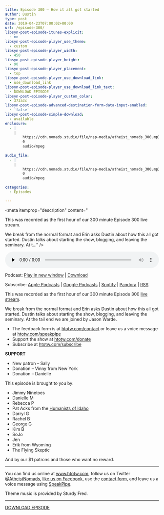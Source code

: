 ```yaml
---
title: Episode 300 – How it all got started
author: Dustin
type: post
date: 2019-04-23T07:00:02+00:00
url: /episode-300/
libsyn-post-episode-itunes-explicit:
  - no
libsyn-post-episode-player_use_theme:
  - custom
libsyn-post-episode-player_width:
  - 450
libsyn-post-episode-player_height:
  - 90
libsyn-post-episode-player_placement:
  - top
libsyn-post-episode-player_use_download_link:
  - use_download_link
libsyn-post-episode-player_use_download_link_text:
  - DOWNLOAD EPISODE
libsyn-post-episode-player_custom_color:
  - 373a3c
libsyn-post-episode-advanced-destination-form-data-input-enabled:
  - 'false'
libsyn-post-episode-simple-download:
  - available
enclosure:
  - |
    |
        https://cdn.nomads.studio/file/nsp-media/atheist_nomads_300.mp3
        0
        audio/mpeg
        
audio_file:
  - |
    |
        https://cdn.nomads.studio/file/nsp-media/atheist_nomads_300.mp3
        0
        audio/mpeg
        
categories:
  - Episodes

---
```

<div itemscope itemtype="http://schema.org/AudioObject">
  <meta itemprop="name" content="Episode 300 &#8211; How it all got started" />
  
  <meta itemprop="uploadDate" content="2019-04-23T01:00:02-06:00" />
  
  <meta itemprop="encodingFormat" content="audio/mpeg" />
  
  <meta itemprop="description" content="




This was recorded as the first hour of our 300 minute Episode 300 live stream.



We break from the normal format and Erin asks Dustin about how this all got started. Dustin talks about starting the show, blogging, and leaving the seminary. At t..." />
  
  <meta itemprop="contentUrl" content="https://dts.podtrac.com/redirect.mp3/cdn.nomads.studio/file/nsp-media/atheist_nomads_300.mp3" />
  
  <div class="powerpress_player" id="powerpress_player_8563">
    <audio class="wp-audio-shortcode" id="audio-3457-307" preload="none" style="width: 100%;" controls="controls"><source type="audio/mpeg" src="https://dts.podtrac.com/redirect.mp3/cdn.nomads.studio/file/nsp-media/atheist_nomads_300.mp3?_=307" /><a href="https://dts.podtrac.com/redirect.mp3/cdn.nomads.studio/file/nsp-media/atheist_nomads_300.mp3">https://dts.podtrac.com/redirect.mp3/cdn.nomads.studio/file/nsp-media/atheist_nomads_300.mp3</a></audio>
  </div>
</div>

<p class="powerpress_links powerpress_links_mp3">
  Podcast: <a href="https://dts.podtrac.com/redirect.mp3/cdn.nomads.studio/file/nsp-media/atheist_nomads_300.mp3" class="powerpress_link_pinw" target="_blank" title="Play in new window" onclick="return powerpress_pinw('https://htotw.com/?powerpress_pinw=3457-podcast');" rel="nofollow">Play in new window</a> | <a href="https://dts.podtrac.com/redirect.mp3/cdn.nomads.studio/file/nsp-media/atheist_nomads_300.mp3" class="powerpress_link_d" title="Download" rel="nofollow" download="atheist_nomads_300.mp3">Download</a>
</p>

<p class="powerpress_links powerpress_subscribe_links">
  Subscribe: <a href="https://podcasts.apple.com/us/podcast/humanists-take-on-the-world/id530050098?mt=2&ls=1" class="powerpress_link_subscribe powerpress_link_subscribe_itunes" target="_blank" title="Subscribe on Apple Podcasts" rel="nofollow">Apple Podcasts</a> | <a href="https://www.google.com/podcasts?feed=aHR0cDovL2F0aGVpc3Rub21hZHMubGlic3luLmNvbS9yc3M%3D" class="powerpress_link_subscribe powerpress_link_subscribe_googleplay" target="_blank" title="Subscribe on Google Podcasts" rel="nofollow">Google Podcasts</a> | <a href="https://open.spotify.com/show/3LzK2xZGike6Tc1GEMtMbr?si=LieN9SNuTpq96smuaUsH8A" class="powerpress_link_subscribe powerpress_link_subscribe_spotify" target="_blank" title="Subscribe on Spotify" rel="nofollow">Spotify</a> | <a href="https://www.pandora.com/podcast/atheist-nomads/PC:10122?corr=62071012&part=ug" class="powerpress_link_subscribe powerpress_link_subscribe_pandora" target="_blank" title="Subscribe on Pandora" rel="nofollow">Pandora</a> | <a href="https://htotw.com/feed/podcast/" class="powerpress_link_subscribe powerpress_link_subscribe_rss" target="_blank" title="Subscribe via RSS" rel="nofollow">RSS</a>
</p>

This was recorded as the first hour of our 300 minute Episode 300 [live stream][1].

We break from the normal format and Erin asks Dustin about how this all got started. Dustin talks about starting the show, blogging, and leaving the seminary. At the tail end we are joined by Jason Warde.

<!--more-->

  * The feedback form is at [htotw.com/contact](https://htotw.com/contact) or leave us a voice message at <a href="https://htotw.com/speakpipe" target="_blank" rel="noopener noreferrer">htotw.com/speakpipe</a>
  * Support the show at <a href="https://htotw.com/donate" target="_blank" rel="noopener noreferrer">htotw.com/donate</a>
  * Subscribe at <a href="https://htotw.com/subscribe" target="_blank" rel="noopener noreferrer">htotw.com/subscribe</a>

**SUPPORT**

  * New patron &#8211; Sally
  * Donation &#8211; Vinny from New York
  * Donation &#8211; Danielle

This episode is brought to you by:

  * Jimmy Ninetoes
  * Danielle M
  * Rebecca P
  * Pat Acks from the <a href="https://www.humanistsofidaho.org" target="_blank" rel="noopener noreferrer">Humanists of Idaho</a>
  * Darryl G
  * Rachel B
  * George G
  * Kim B
  * SoJo
  * Jen
  * Erik from Wyoming
  * The Flying Skeptic

And by our $1 patrons and those who want no reward.

<hr class="wp-block-separator" />

You can find us online at <a href="https://www.htotw.com/" target="_blank" rel="noopener noreferrer">www.htotw.com</a>, follow us on Twitter <a href="https://twitter.com/AtheistNomads" target="_blank" rel="noopener noreferrer">@AtheistNomads</a>, <a href="https://htotw.com/facebook" target="_blank" rel="noopener noreferrer">like us on Facebook</a>, use the [contact form](https://htotw.com/contact), and leave us a voice message using <a href="https://htotw.com/speakpipe" target="_blank" rel="noopener noreferrer">SpeakPipe</a>.

Theme music is provided by Sturdy Fred.

<hr class="wp-block-separator" />

[DOWNLOAD EPISODE][2]

 [1]: https://htotw.com/300live
 [2]: https://dts.podtrac.com/redirect.mp3/cdn.nomads.studio/file/nsp-media/atheist_nomads_300.mp3